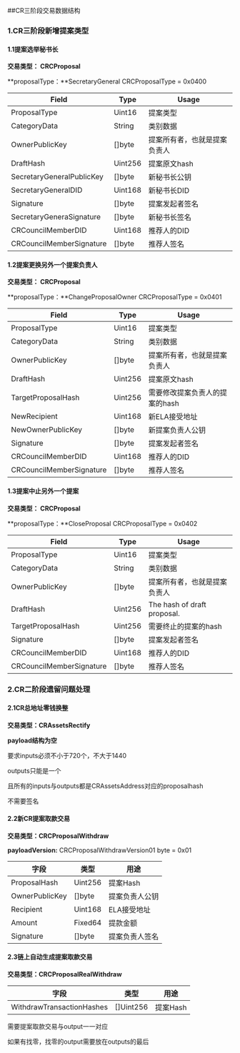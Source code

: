 ##CR三阶段交易数据结构

### 1.CR三阶段新增提案类型

#### 1.1提案选举秘书长

**交易类型： CRCProposal**

**proposalType：**SecretaryGeneral CRCProposalType = 0x0400

| Field                     | Type    | Usage                        |
| ------------------------- | ------- | ---------------------------- |
| ProposalType              | Uint16  | 提案类型                     |
| CategoryData              | String  | 类别数据                     |
| OwnerPublicKey            | []byte  | 提案所有者，也就是提案负责人 |
| DraftHash                 | Uint256 | 提案原文hash                 |
| SecretaryGeneralPublicKey | []byte  | 新秘书长公钥                 |
| SecretaryGeneralDID       | Uint168 | 新秘书长DID                  |
| Signature                 | []byte  | 提案发起者签名               |
| SecretaryGeneraSignature  | []byte  | 新秘书长签名                 |
| CRCouncilMemberDID        | Uint168 | 推荐人的DID                  |
| CRCouncilMemberSignature  | []byte  | 推荐人签名                   |



#### 1.2提案更换另外一个提案负责人

**交易类型： CRCProposal**

**proposalType：**ChangeProposalOwner CRCProposalType = 0x0401

| Field                    | Type    | Usage                          |
| ------------------------ | ------- | ------------------------------ |
| ProposalType             | Uint16  | 提案类型                       |
| CategoryData             | String  | 类别数据                       |
| OwnerPublicKey           | []byte  | 提案所有者，也就是提案负责人   |
| DraftHash                | Uint256 | 提案原文hash                   |
| TargetProposalHash       | Uint256 | 需要修改提案负责人的提案的hash |
| NewRecipient             | Uint168 | 新ELA接受地址                  |
| NewOwnerPublicKey        | []byte  | 新提案负责人公钥               |
| Signature                | []byte  | 提案发起者签名                 |
| CRCouncilMemberDID       | Uint168 | 推荐人的DID                    |
| CRCouncilMemberSignature | []byte  | 推荐人签名                     |



#### 1.3提案中止另外一个提案

**交易类型： CRCProposal**

**proposalType：**CloseProposal CRCProposalType = 0x0402

| Field                    | Type    | Usage                        |
| ------------------------ | ------- | ---------------------------- |
| ProposalType             | Uint16  | 提案类型                     |
| CategoryData             | String  | 类别数据                     |
| OwnerPublicKey           | []byte  | 提案所有者，也就是提案负责人 |
| DraftHash                | Uint256 | The hash of draft proposal.  |
| TargetProposalHash       | Uint256 | 需要终止的提案的hash         |
| Signature                | []byte  | 提案发起者签名               |
| CRCouncilMemberDID       | Uint168 | 推荐人的DID                  |
| CRCouncilMemberSignature | []byte  | 推荐人签名                   |



### 2.CR二阶段遗留问题处理

#### 2.1CR总地址零钱换整

**交易类型：CRAssetsRectify**

**payload结构为空**

要求inputs必须不小于720个，不大于1440

outputs只能是一个

且所有的inputs与outputs都是CRAssetsAddress对应的proposalhash

不需要签名



#### 2.2新CR提案取款交易

**交易类型：CRCProposalWithdraw**

**payloadVersion:** CRCProposalWithdrawVersion01 byte = 0x01

| 字段           | 类型    | 用途           |
| -------------- | ------- | -------------- |
| ProposalHash   | Uint256 | 提案Hash       |
| OwnerPublicKey | []byte  | 提案负责人公钥 |
| Recipient      | Uint168 | ELA接受地址    |
| Amount         | Fixed64 | 提款金额       |
| Signature      | []byte  | 提案负责人签名 |



#### 2.3链上自动生成提案取款交易

**交易类型：CRCProposalRealWithdraw**

| 字段                      | 类型      | 用途     |
| ------------------------- | --------- | -------- |
| WithdrawTransactionHashes | []Uint256 | 提案Hash |

需要提案取款交易与output一一对应

如果有找零，找零的output需要放在outputs的最后















